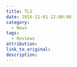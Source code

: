 ```yaml
---
title: TLS
date: 2016-11-01 12:00:00
category:
  - News
tags:
  - Reviews
attribution:
link_to_original:
description:
---
```

